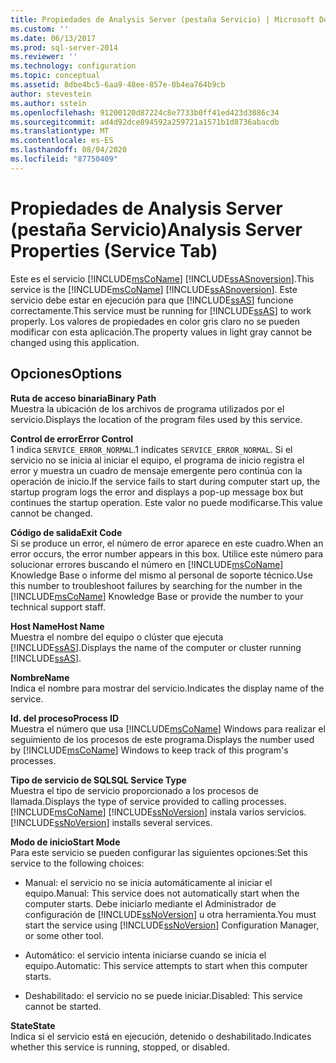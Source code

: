 ```yaml
---
title: Propiedades de Analysis Server (pestaña Servicio) | Microsoft Docs
ms.custom: ''
ms.date: 06/13/2017
ms.prod: sql-server-2014
ms.reviewer: ''
ms.technology: configuration
ms.topic: conceptual
ms.assetid: 8dbe4bc5-6aa9-48ee-857e-0b4ea764b9cb
author: stevestein
ms.author: sstein
ms.openlocfilehash: 91200120d87224c8e7733b0ff41ed423d3086c34
ms.sourcegitcommit: ad4d92dce894592a259721a1571b1d8736abacdb
ms.translationtype: MT
ms.contentlocale: es-ES
ms.lasthandoff: 08/04/2020
ms.locfileid: "87750409"
---
```

# <a name="analysis-server-properties-service-tab"></a><span data-ttu-id="89395-102">Propiedades de Analysis Server (pestaña Servicio)</span><span class="sxs-lookup"><span data-stu-id="89395-102">Analysis Server Properties (Service Tab)</span></span>
  <span data-ttu-id="89395-103">Este es el servicio [!INCLUDE[msCoName](../../includes/msconame-md.md)] [!INCLUDE[ssASnoversion](../../includes/ssasnoversion-md.md)].</span><span class="sxs-lookup"><span data-stu-id="89395-103">This service is the [!INCLUDE[msCoName](../../includes/msconame-md.md)] [!INCLUDE[ssASnoversion](../../includes/ssasnoversion-md.md)].</span></span> <span data-ttu-id="89395-104">Este servicio debe estar en ejecución para que [!INCLUDE[ssAS](../../includes/ssas-md.md)] funcione correctamente.</span><span class="sxs-lookup"><span data-stu-id="89395-104">This service must be running for [!INCLUDE[ssAS](../../includes/ssas-md.md)] to work properly.</span></span> <span data-ttu-id="89395-105">Los valores de propiedades en color gris claro no se pueden modificar con esta aplicación.</span><span class="sxs-lookup"><span data-stu-id="89395-105">The property values in light gray cannot be changed using this application.</span></span>  
  
## <a name="options"></a><span data-ttu-id="89395-106">Opciones</span><span class="sxs-lookup"><span data-stu-id="89395-106">Options</span></span>  
 <span data-ttu-id="89395-107">**Ruta de acceso binaria**</span><span class="sxs-lookup"><span data-stu-id="89395-107">**Binary Path**</span></span>  
 <span data-ttu-id="89395-108">Muestra la ubicación de los archivos de programa utilizados por el servicio.</span><span class="sxs-lookup"><span data-stu-id="89395-108">Displays the location of the program files used by this service.</span></span>  
  
 <span data-ttu-id="89395-109">**Control de error**</span><span class="sxs-lookup"><span data-stu-id="89395-109">**Error Control**</span></span>  
 <span data-ttu-id="89395-110">1 indica `SERVICE_ERROR_NORMAL`.</span><span class="sxs-lookup"><span data-stu-id="89395-110">1 indicates `SERVICE_ERROR_NORMAL`.</span></span> <span data-ttu-id="89395-111">Si el servicio no se inicia al iniciar el equipo, el programa de inicio registra el error y muestra un cuadro de mensaje emergente pero continúa con la operación de inicio.</span><span class="sxs-lookup"><span data-stu-id="89395-111">If the service fails to start during computer start up, the startup program logs the error and displays a pop-up message box but continues the startup operation.</span></span> <span data-ttu-id="89395-112">Este valor no puede modificarse.</span><span class="sxs-lookup"><span data-stu-id="89395-112">This value cannot be changed.</span></span>  
  
 <span data-ttu-id="89395-113">**Código de salida**</span><span class="sxs-lookup"><span data-stu-id="89395-113">**Exit Code**</span></span>  
 <span data-ttu-id="89395-114">Si se produce un error, el número de error aparece en este cuadro.</span><span class="sxs-lookup"><span data-stu-id="89395-114">When an error occurs, the error number appears in this box.</span></span> <span data-ttu-id="89395-115">Utilice este número para solucionar errores buscando el número en [!INCLUDE[msCoName](../../includes/msconame-md.md)] Knowledge Base o informe del mismo al personal de soporte técnico.</span><span class="sxs-lookup"><span data-stu-id="89395-115">Use this number to troubleshoot failures by searching for the number in the [!INCLUDE[msCoName](../../includes/msconame-md.md)] Knowledge Base or provide the number to your technical support staff.</span></span>  
  
 <span data-ttu-id="89395-116">**Host Name**</span><span class="sxs-lookup"><span data-stu-id="89395-116">**Host Name**</span></span>  
 <span data-ttu-id="89395-117">Muestra el nombre del equipo o clúster que ejecuta [!INCLUDE[ssAS](../../includes/ssas-md.md)].</span><span class="sxs-lookup"><span data-stu-id="89395-117">Displays the name of the computer or cluster running [!INCLUDE[ssAS](../../includes/ssas-md.md)].</span></span>  
  
 <span data-ttu-id="89395-118">**Nombre**</span><span class="sxs-lookup"><span data-stu-id="89395-118">**Name**</span></span>  
 <span data-ttu-id="89395-119">Indica el nombre para mostrar del servicio.</span><span class="sxs-lookup"><span data-stu-id="89395-119">Indicates the display name of the service.</span></span>  
  
 <span data-ttu-id="89395-120">**Id. del proceso**</span><span class="sxs-lookup"><span data-stu-id="89395-120">**Process ID**</span></span>  
 <span data-ttu-id="89395-121">Muestra el número que usa [!INCLUDE[msCoName](../../includes/msconame-md.md)] Windows para realizar el seguimiento de los procesos de este programa.</span><span class="sxs-lookup"><span data-stu-id="89395-121">Displays the number used by [!INCLUDE[msCoName](../../includes/msconame-md.md)] Windows to keep track of this program's processes.</span></span>  
  
 <span data-ttu-id="89395-122">**Tipo de servicio de SQL**</span><span class="sxs-lookup"><span data-stu-id="89395-122">**SQL Service Type**</span></span>  
 <span data-ttu-id="89395-123">Muestra el tipo de servicio proporcionado a los procesos de llamada.</span><span class="sxs-lookup"><span data-stu-id="89395-123">Displays the type of service provided to calling processes.</span></span> [!INCLUDE[msCoName](../../includes/msconame-md.md)] <span data-ttu-id="89395-124">[!INCLUDE[ssNoVersion](../../includes/ssnoversion-md.md)] instala varios servicios.</span><span class="sxs-lookup"><span data-stu-id="89395-124">[!INCLUDE[ssNoVersion](../../includes/ssnoversion-md.md)] installs several services.</span></span>  
  
 <span data-ttu-id="89395-125">**Modo de inicio**</span><span class="sxs-lookup"><span data-stu-id="89395-125">**Start Mode**</span></span>  
 <span data-ttu-id="89395-126">Para este servicio se pueden configurar las siguientes opciones:</span><span class="sxs-lookup"><span data-stu-id="89395-126">Set this service to the following choices:</span></span>  
  
-   <span data-ttu-id="89395-127">Manual: el servicio no se inicia automáticamente al iniciar el equipo.</span><span class="sxs-lookup"><span data-stu-id="89395-127">Manual: This service does not automatically start when the computer starts.</span></span> <span data-ttu-id="89395-128">Debe iniciarlo mediante el Administrador de configuración de [!INCLUDE[ssNoVersion](../../includes/ssnoversion-md.md)] u otra herramienta.</span><span class="sxs-lookup"><span data-stu-id="89395-128">You must start the service using [!INCLUDE[ssNoVersion](../../includes/ssnoversion-md.md)] Configuration Manager, or some other tool.</span></span>  
  
-   <span data-ttu-id="89395-129">Automático: el servicio intenta iniciarse cuando se inicia el equipo.</span><span class="sxs-lookup"><span data-stu-id="89395-129">Automatic: This service attempts to start when this computer starts.</span></span>  
  
-   <span data-ttu-id="89395-130">Deshabilitado: el servicio no se puede iniciar.</span><span class="sxs-lookup"><span data-stu-id="89395-130">Disabled: This service cannot be started.</span></span>  
  
 <span data-ttu-id="89395-131">**State**</span><span class="sxs-lookup"><span data-stu-id="89395-131">**State**</span></span>  
 <span data-ttu-id="89395-132">Indica si el servicio está en ejecución, detenido o deshabilitado.</span><span class="sxs-lookup"><span data-stu-id="89395-132">Indicates whether this service is running, stopped, or disabled.</span></span>  
  
  
